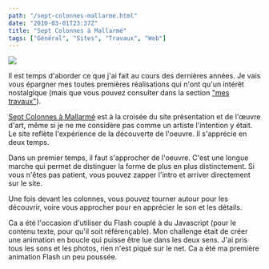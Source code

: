 ```yaml
---
path: "/sept-colonnes-mallarme.html"
date: "2010-03-01T23:37Z"
title: "Sept Colonnes à Mallarmé"
tags: ["Général", "Sites", "Travaux", "Web"]
---
```


[![](http://4.bp.blogspot.com/_lEhuTvDBOnM/S4w_vB714zI/AAAAAAAAAIU/KjwL45Hm4D8/s200/photo+131.jpg)](http://4.bp.blogspot.com/_lEhuTvDBOnM/S4w_vB714zI/AAAAAAAAAIU/KjwL45Hm4D8/s1600-h/photo+131.jpg)

Il est temps d'aborder ce que j'ai fait au cours des dernières années. Je vais vous épargner mes toutes premières réalisations qui n'ont qu'un intérêt nostalgique (mais que vous pouvez consulter dans la section ["mes travaux"](http://alexandre-paixao.fr.cr/p/mes-travaux.html)).

[Sept Colonnes à Mallarmé](http://taiscian.free.fr/2008/apaixao/site/) est à la croisée du site présentation et de l'œuvre d'art, même si je ne me considère pas comme un artiste l'intention y était. Le site reflète l'expérience de la découverte de l'oeuvre. Il s'apprécie en deux temps.

Dans un premier temps, il faut s'approcher de l'oeuvre. C'est une longue marche qui permet de distinguer la forme de plus en plus distinctement. Si vous n'êtes pas patient, vous pouvez zapper l'intro et arriver directement sur le site.

Une fois devant les colonnes, vous pouvez tourner autour pour les découvrir, voire vous approcher pour en apprécier le son et les détails.

Ca a été l'occasion d'utiliser du Flash couplé à du Javascript (pour le contenu texte, pour qu'il soit référençable). Mon challenge était de créer une animation en boucle qui puisse être lue dans les deux sens. J'ai pris tous les sons et les photos, rien n'est piqué sur le net. Ca a été ma première animation Flash un peu poussée.
